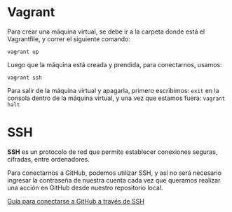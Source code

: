# Vagrant

Para crear una máquina virtual, se debe ir a la carpeta donde está el Vagrantfile, y correr el siguiente comando: 

`vagrant up`

Luego que la máquina está creada y prendida, para conectarnos, usamos:

`vagrant ssh`

Para salir de la máquina virtual y apagarla, primero escribimos: `exit` en la consola dentro de la máquina virtual, y una vez que estamos fuera: `vagrant halt`

# SSH

**SSH** es un protocolo de red que permite establecer conexiones seguras, cifradas, entre ordenadores.

Para conectarnos a GitHub, podemos utilizar SSH, y así no será necesario ingresar la contraseña de nuestra cuenta cada vez que queramos realizar una acción en GitHub desde nuestro repositorio local.

[Guía para conectarse a GitHub a través de SSH](https://docs.github.com/en/authentication/connecting-to-github-with-ssh)
